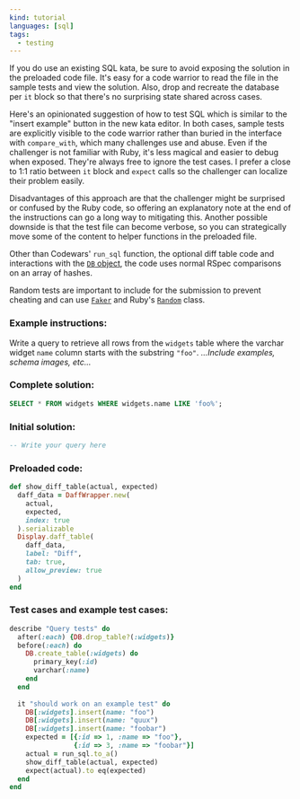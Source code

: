 ```yaml
---
kind: tutorial
languages: [sql]
tags:
  - testing
---
```


If you do use an existing SQL kata, be sure to avoid exposing the solution in the preloaded code file. It's easy for a code warrior to read the file in the sample tests and view the solution. Also, drop and recreate the database per `it` block so that there's no surprising state shared across cases.

Here's an opinionated suggestion of how to test SQL which is similar to the "insert example" button in the new kata editor. In both cases, sample tests are explicitly visible to the code warrior rather than buried in the interface with `compare_with`, which many challenges use and abuse. Even if the challenger is not familiar with Ruby, it's less magical and easier to debug when exposed. They're always free to ignore the test cases. I prefer a close to 1:1 ratio between `it` block and `expect` calls so the challenger can localize their problem easily.

Disadvantages of this approach are that the challenger might be surprised or confused by the Ruby code, so offering an explanatory note at the end of the instructions can go a long way to mitigating this. Another possible downside is that the test file can become verbose, so you can strategically move some of the content to helper functions in the preloaded file.

Other than Codewars' `run_sql` function, the optional diff table code and interactions with the [`DB` object](https://github.com/jeremyevans/sequel#label-A+Short+Example), the code uses normal RSpec comparisons on an array of hashes.

Random tests are important to include for the submission to prevent cheating and can use [`Faker`](https://github.com/faker-ruby/faker) and Ruby's [`Random`](https://ruby-doc.org/core-2.4.0/Random.html) class.

### Example instructions:
Write a query to retrieve all rows from the `widgets` table where the varchar widget `name` column starts with the substring `"foo"`. *...Include examples, schema images, etc...*

### Complete solution: 
```sql
SELECT * FROM widgets WHERE widgets.name LIKE 'foo%';
```
### Initial solution:
```sql
-- Write your query here
```
### Preloaded code:
```ruby
def show_diff_table(actual, expected)
  daff_data = DaffWrapper.new(
    actual, 
    expected, 
    index: true
  ).serializable
  Display.daff_table(
    daff_data, 
    label: "Diff", 
    tab: true, 
    allow_preview: true
  )
end
```

### Test cases and example test cases:
```ruby
describe "Query tests" do
  after(:each) {DB.drop_table?(:widgets)}
  before(:each) do
    DB.create_table(:widgets) do
      primary_key(:id)
      varchar(:name)
    end
  end
  
  it "should work on an example test" do
    DB[:widgets].insert(name: "foo")
    DB[:widgets].insert(name: "quux")
    DB[:widgets].insert(name: "foobar")
    expected = [{:id => 1, :name => "foo"}, 
                {:id => 3, :name => "foobar"}]
    actual = run_sql.to_a()
    show_diff_table(actual, expected)
    expect(actual).to eq(expected)
  end
end
```
